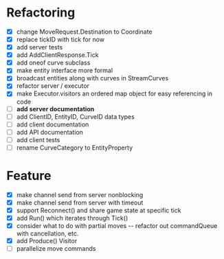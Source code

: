 # Refactoring

* [x] change MoveRequest.Destination to Coordinate
* [x] replace tickID with tick for now
* [x] add server tests
* [x] add AddClientResponse.Tick
* [x] add oneof curve subclass
* [x] make entity interface more formal
* [x] broadcast entities along with curves in StreamCurves
* [x] refactor server / executor
* [x] make Executor.visitors an ordered map object for easy referencing in code
* [ ] **add server documentation**
* [ ] add ClientID, EntityID, CurveID data types
* [ ] add client documentation
* [ ] add API documentation
* [ ] add client tests
* [ ] rename CurveCategory to EntityProperty

# Feature
* [x] make channel send from server nonblocking
* [x] make channel send from server with timeout
* [x] support Reconnect() and share game state at specific tick
* [x] add Run() which iterates through Tick()
* [x] consider what to do with partial moves -- refactor out commandQueue with cancellation, etc.
* [x] add Produce() Visitor
* [ ] parallelize move commands
